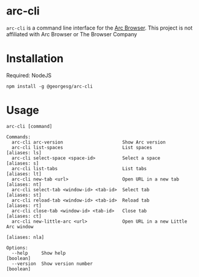 # arc-cli

`arc-cli` is a command line interface for the [Arc Browser](https://arc.net/).
This project is not affiliated with Arc Browser or The Browser Company


# Installation

Required: NodeJS

```
npm install -g @georgesg/arc-cli
```

# Usage

```
arc-cli [command]

Commands:
  arc-cli arc-version                      Show Arc version
  arc-cli list-spaces                      List spaces             [aliases: ls]
  arc-cli select-space <space-id>          Select a space           [aliases: s]
  arc-cli list-tabs                        List tabs               [aliases: lt]
  arc-cli new-tab <url>                    Open URL in a new tab   [aliases: nt]
  arc-cli select-tab <window-id> <tab-id>  Select tab              [aliases: st]
  arc-cli reload-tab <window-id> <tab-id>  Reload tab              [aliases: rt]
  arc-cli close-tab <window-id> <tab-id>   Close tab               [aliases: ct]
  arc-cli new-little-arc <url>             Open URL in a new Little Arc window
                                                                  [aliases: nla]

Options:
  --help     Show help                                                 [boolean]
  --version  Show version number                                       [boolean]
```
